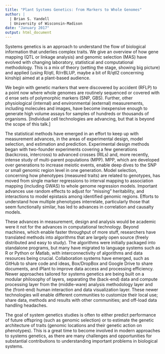 ```yaml
---
title: "Plant Systems Genetics: from Markers to Whole Genomes"
author: |
  | Brian S. Yandell
  | University of Wisconsin-Madison
date: "January 2017"
output: html_document
---
```


Systems genetics is an approach to understand the flow of biological information that underlies complex traits. We give an overview of how gene mapping (QTL or linkage analysis) and genomic selection (MAS) have evolved with changing laboratory, statistical and computational methodology. This is a mix of theory (setting the stage, showing big picture) and applied (using R/qtl, R/rrBLUP, maybe a bit of R/qtl2 concerning kinship) aimed at a plant-based audience.

We begin with genetic markers that were discovered by accident (RFLP) to a point now where whole genomes are routinely sequenced or covered with d ense sets of polymorphic markers (SNP, GBS). Further, other physiological (internal) and environmental (external) measurements, including molecules and images, have become inexpensive enough to generate high volume assays for samples of hundreds or thousands of organisms. [Individual cell technologies are advancing, but that is beyond the scope of this talk.] 

The statistical methods have emerged in an effort to keep up with measurement advances, in the areas of experimental design, model selection, and estimation and prediction. Experimental design methods began with two-founder experiments covering a few generations (backcross, intercross) to advanced crosses (RILs) and, more recently, intense study of multi-parent populations (MPP). MPP, which are developed over generations to increase meiotic events, enable deep dives to the SNP or small genomic region level in one generation. Model selection, concerning how phenotypes (measured traits) are related to genotypes, has moved from single marker regressions to interval mapping to association mapping (including GWAS) to whole genome regression models. Important advances use random effects to adjust for “missing” heritability, and interactions to model epistasis among identified genomic regions. Efforts to understand how multiple phenotypes interrelate, particularly those that seem functionally similar, has led to advances in correlation and causalty models. 

These advances in measurement, design and analysis would be academic were it not for the advances in computational technology. Beyond machines, which enable faster throughput of more stuff, researchers have translated methods into algorithms that are largely open source (freely distributed and easy to study). The algorithms were initially packaged into standalone programs, but many have migrated to language systems such as R or Python or Matlab, with interconnectivity of algorithms and data resources being crucial. Collaboration systems have emerged, such as GitHub to share code and ideas, Box/DropBox and Google Drive to share documents, and iPlant to improve data access and processing efficiency. Newer approaches tailored for systems genetics are being built on a modular philosophy of layers, separating the (back-end) data and compute processing layer from the (middle-ware) analysis methodology layer and the (front-end) human interaction and data visualization layer. These newer technologies will enable different communities to customize their local use; share data, methods and results with other communities; and off-load data handling headaches.

The goal of system genetics studies is often to either predict performance of future offspring (such as genomic selection) or to estimate the genetic architecture of traits (genomic locations and their genetic action on phenotypes). This is a great time to become involved in modern approaches to systems genetics, as there are many challenges and opportunities for substantial contributions to understanding important problems in biological systems.

